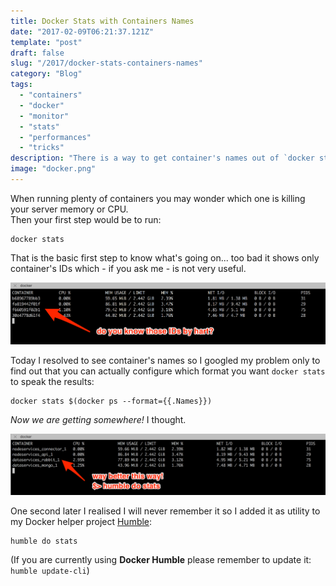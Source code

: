 ```yaml
---
title: Docker Stats with Containers Names
date: "2017-02-09T06:21:37.121Z"
template: "post"
draft: false
slug: "/2017/docker-stats-containers-names"
category: "Blog"
tags:
  - "containers"
  - "docker"
  - "monitor"
  - "stats"
  - "performances"
  - "tricks"
description: "There is a way to get container's names out of `docker stats`, and Docker Humble makes it ridicolously easy for you."
image: "docker.png"
---
```


When running plenty of containers you may wonder which one is killing your server memory or CPU.   
Then your first step would be to run:

```
docker stats
```

That is the basic first step to know what's going on... too bad it shows only container's IDs which - if you ask me - is not very useful.

![docker-stats](./media/docker-stats.png)

Today I resolved to see container's names so I googled my problem only to find out that you can actually configure which format you want `docker stats` to speak the results:

```
docker stats $(docker ps --format={{.Names}})
```

_Now we are getting somewhere!_ I thought. 

![humble-do-stats](./media/humble-do-stats.png)

One second later I realised I will never remember it so I added it as utility to my Docker helper project [Humble](https://github.com/marcopeg/humble-cli):

```
humble do stats
```

(If you are currently using **Docker Humble** please remember to update it: `humble update-cli`)
